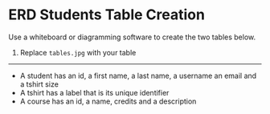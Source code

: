 # ERD Students Table Creation

Use a whiteboard or diagramming software to create the two tables below.

1. Replace `tables.jpg` with your table

<hr>

* A student has an id, a first name, a last name, a username an email and a tshirt size
* A tshirt has a label that is its unique identifier
* A course has an id, a name, credits and a description
